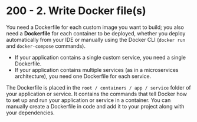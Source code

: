 # 200 - 2. Write Docker file(s)

You need a Dockerfile for each custom image you want to build; you also need a **Dockerfile** for each container to be deployed, whether you deploy automatically from your IDE or manually using the Docker CLI (```docker run``` and ```docker-compose``` commands). 

- If your application contains a single custom service, you need a single Dockerfile. 
- If your application contains multiple services (as in a microservices architecture), you need one Dockerfile for each service.

The Dockerfile is placed in the ```root / containers / app / service``` folder of your application or service. It contains the commands that tell Docker how to set up and run your application or service in a container. You can manually create a Dockerfile in code and add it to your project along with your dependencies.


